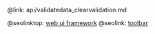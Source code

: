 @link: api/validatedata_clearvalidation.md

@seolinktop: [web ui framework](https://webix.com)
@seolink: [toolbar](https://webix.com/widget/toolbar/)
